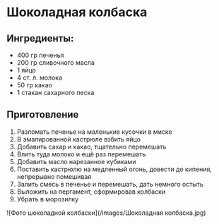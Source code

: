 # Шоколадная колбаска
## Ингредиенты:
- 400 гр печенья
- 200 гр сливочного масла
- 1 яйцо
- 4 ст. л. молока
- 50 гр какао
- 1 стакан сахарного песка

## Приготовление
1. Разломать печенье на маленькие кусочки в миске
2. В эмалированной кастрюле взбить яйцо
3. Добавить сахар и какао, тщательно перемешать
4. Влить туда молоко и ещё раз перемешать
5. Добавить масло нарезанное кубиками
6. Поставить кастрюлю на медленный огонь, довести до кипения, непрерывно помешивая
7. Залить смесь в печенье и перемешать, дать немного остыть
8. Выложить на пергамент, сформировав колбаски
9. Убрать в морозилку

![Фото шоколадной колбаски](/images/Шоколадная колбаска.jpg)
